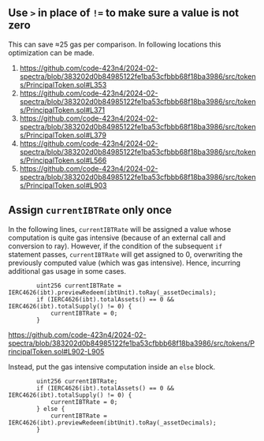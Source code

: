 ## Use `>` in place of `!=` to make sure a value is not zero

This can save ≈25 gas per comparison. In following locations this optimization can be made.

1. https://github.com/code-423n4/2024-02-spectra/blob/383202d0b84985122fe1ba53cfbbb68f18ba3986/src/tokens/PrincipalToken.sol#L353
2. https://github.com/code-423n4/2024-02-spectra/blob/383202d0b84985122fe1ba53cfbbb68f18ba3986/src/tokens/PrincipalToken.sol#L371
3. https://github.com/code-423n4/2024-02-spectra/blob/383202d0b84985122fe1ba53cfbbb68f18ba3986/src/tokens/PrincipalToken.sol#L379
4. https://github.com/code-423n4/2024-02-spectra/blob/383202d0b84985122fe1ba53cfbbb68f18ba3986/src/tokens/PrincipalToken.sol#L566
5. https://github.com/code-423n4/2024-02-spectra/blob/383202d0b84985122fe1ba53cfbbb68f18ba3986/src/tokens/PrincipalToken.sol#L903

## Assign `currentIBTRate` only once

In the following lines, `currentIBTRate` will be assigned a value whose computation is quite gas intensive (because of an external call and conversion to ray). However, if the condition of the subsequent `if` statement passes, `currentIBTRate` will get assigned to 0, overwriting the previously computed value (which was gas intensive). Hence, incurring additional gas usage in some cases.


```solidity
        uint256 currentIBTRate = IERC4626(ibt).previewRedeem(ibtUnit).toRay(_assetDecimals);
        if (IERC4626(ibt).totalAssets() == 0 && IERC4626(ibt).totalSupply() != 0) {
            currentIBTRate = 0;
        }
```

https://github.com/code-423n4/2024-02-spectra/blob/383202d0b84985122fe1ba53cfbbb68f18ba3986/src/tokens/PrincipalToken.sol#L902-L905

Instead, put the gas intensive computation inside an `else` block.

```solidity
        uint256 currentIBTRate;
        if (IERC4626(ibt).totalAssets() == 0 && IERC4626(ibt).totalSupply() != 0) {
            currentIBTRate = 0;
        } else {
            currentIBTRate = IERC4626(ibt).previewRedeem(ibtUnit).toRay(_assetDecimals);
        }
```
